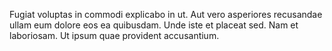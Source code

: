 Fugiat voluptas in commodi explicabo in ut. Aut vero asperiores recusandae ullam eum dolore eos ea quibusdam. Unde iste et placeat sed. Nam et laboriosam. Ut ipsum quae provident accusantium.